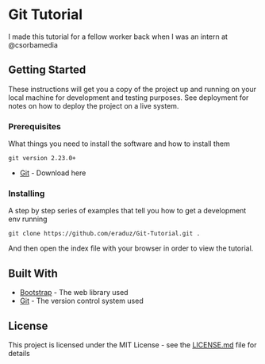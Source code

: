 # Git Tutorial

I made this tutorial for a fellow worker back when I was an intern at @csorbamedia

## Getting Started

These instructions will get you a copy of the project up and running on your local machine for development and testing purposes. See deployment for notes on how to deploy the project on a live system.

### Prerequisites

What things you need to install the software and how to install them

```
git version 2.23.0+
```
* [Git](https://git-scm.com/) - Download here

### Installing

A step by step series of examples that tell you how to get a development env running

```
git clone https://github.com/eraduz/Git-Tutorial.git .
```

And then open the index file with your browser in order to view the tutorial.

## Built With

* [Bootstrap](https://getbootstrap.com/) - The web library used
* [Git](https://git-scm.com/) - The version control system used


## License

This project is licensed under the MIT License - see the [LICENSE.md](LICENSE.md) file for details

